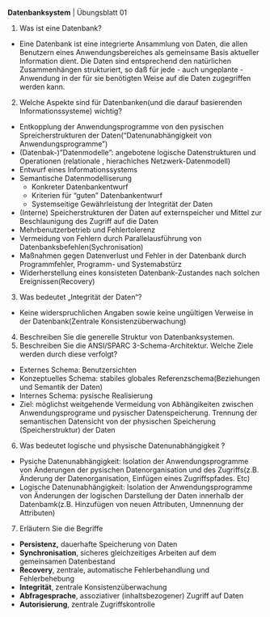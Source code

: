 **Datenbanksystem** | Übungsblatt 01

1. Was ist eine Datenbank?
 * Eine Datenbank ist eine integrierte Ansammlung von Daten, die allen Benutzern eines Anwendungsbereiches als gemeinsame Basis aktueller Information dient. Die Daten sind entsprechend den natürlichen Zusammenhängen strukturiert, so daß für jede - auch ungeplante - Anwendung in der für sie benötigten Weise auf die Daten zugegriffen werden kann.
2. Welche Aspekte sind für Datenbanken(und die darauf basierenden Informationssysteme) wichtig?
 * Entkopplung der Anwendungsprogramme von den pysischen Spreicherstrukturen der Daten(“Datenunabhängigkeit von Anwendungsprogramme”)
 * (Datenbak-)”Datenmodelle”: angebotene logische Datenstrukturen und Operationen (relationale , hierachiches Netzwerk-Datenmodell)
 * Entwurf eines Informationssystems
 * Semantische Datenmodelliserung
    - Konkreter Datenbankentwurf
    - Kriterien für “guten” Datenbankentwurf
    - Systemseitige Gewährleistung der Integrität der Daten
 * (Interne) Speicherstrukturen der Daten auf externspeicher und Mittel zur Beschlaunigung des Zugriff auf die Daten
 * Mehrbenutzerbetrieb und Fehlertolerenz
 * Vermeidung von Fehlern durch Parallelausführung von Datenbanksbefehlen(Sychronisation)
 * Maßnahmen gegen Datenverlust und Fehler in der Datenbank durch Programmfehler, Programm- und Systemabstürz
 * Widerherstellung eines konsisteten Datenbank-Zustandes nach solchen Ereignissen(Recovery)
3. Was bedeutet „Integrität der Daten“?
 * Keine widerspruchlichen Angaben sowie keine ungültigen Verweise in der Datenbank(Zentrale Konsistenzüberwachung)
4.  Beschreiben Sie die generelle Struktur von Datenbanksystemen.
5.  Beschreiben Sie die ANSI/SPARC 3-Schema-Architektur. Welche Ziele werden durch diese verfolgt?
 * Externes Schema: Benutzersichten
 * Konzeptuelles Schema: stabiles globales Referenzschema(Beziehungen und Semantik der Daten)
 * Internes Schema: pysische Realisierung
 * Ziel: möglichst weitgehende Vermeidung von Abhängikeiten zwischen Anwendungsprograme und pysischer Datenspeicherung.  Trennung der semantischen Datensicht von der physischen Speicherung (Speicherstruktur) der Daten
6.  Was bedeutet logische und physische Datenunabhängigkeit ?
 * Pysiche Datenunabhängigkeit: Isolation der Anwendungsprogramme von Änderungen der pysischen Datenorganisation und des Zugriffs(z.B. Änderung der Datenorganisation, Einfügen eines Zugriffspfades. Etc)
 * Logische Datenunabhängigkeit: Isolation der Anwendungsprogramme von Änderungen der logischen Darstellung der Daten innerhalb der Datenbamk(z.B. Hinzufügen von neuen Attributen, Umnennung der Attributen)
7.  Erläutern Sie die Begriffe
 * **Persistenz,** dauerhafte Speicherung von Daten
 * **Synchronisation**, sicheres gleichzeitiges Arbeiten auf dem gemeinsamen Datenbestand
 * **Recovery**, zentrale, automatische Fehlerbehandlung und Fehlerbehebung
 * **Integrität**, zentrale Konsistenzüberwachung
 * **Abfragesprache**, assoziativer (inhaltsbezogener) Zugriff auf Daten
 * **Autorisierung**, zentrale Zugriffskontrolle
